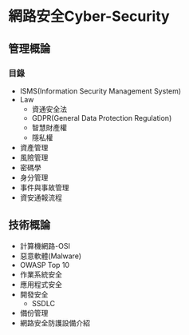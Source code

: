 # 網路安全Cyber-Security
## 管理概論
### 目錄
- ISMS(Information Security Management System)
- Law
  - 資通安全法
  - GDPR(General Data Protection Regulation)
  - 智慧財產權
  - 隱私權
- 資產管理
- 風險管理
- 密碼學
- 身分管理
- 事件與事故管理
- 資安通報流程
## 技術概論
- 計算機網路-OSI
- 惡意軟體(Malware)
- OWASP Top 10
- 作業系統安全
- 應用程式安全
- 開發安全
  - SSDLC
- 備份管理
- 網路安全防護設備介紹
